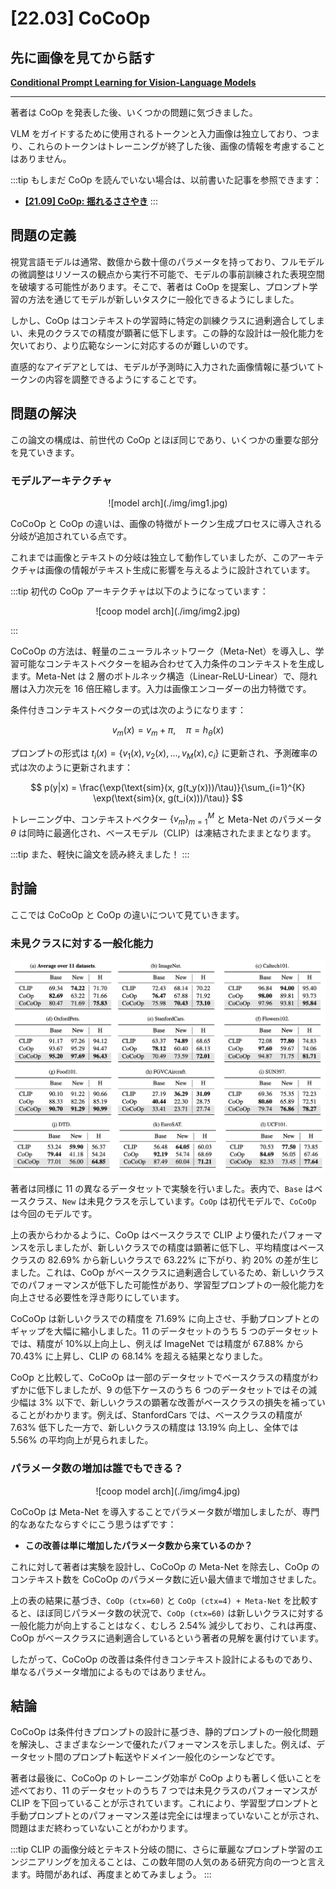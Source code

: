 # [22.03] CoCoOp

## 先に画像を見てから話す

[**Conditional Prompt Learning for Vision-Language Models**](https://arxiv.org/abs/2203.05557)

---

著者は CoOp を発表した後、いくつかの問題に気づきました。

VLM をガイドするために使用されるトークンと入力画像は独立しており、つまり、これらのトークンはトレーニングが終了した後、画像の情報を考慮することはありません。

:::tip
もしまだ CoOp を読んでいない場合は、以前書いた記事を参照できます：

- [**[21.09] CoOp: 揺れるささやき**](../2109-coop/index.md)
  :::

## 問題の定義

視覚言語モデルは通常、数億から数十億のパラメータを持っており、フルモデルの微調整はリソースの観点から実行不可能で、モデルの事前訓練された表現空間を破壊する可能性があります。そこで、著者は CoOp を提案し、プロンプト学習の方法を通じてモデルが新しいタスクに一般化できるようにしました。

しかし、CoOp はコンテキストの学習時に特定の訓練クラスに過剰適合してしまい、未見のクラスでの精度が顕著に低下します。この静的な設計は一般化能力を欠いており、より広範なシーンに対応するのが難しいのです。

直感的なアイデアとしては、モデルが予測時に入力された画像情報に基づいてトークンの内容を調整できるようにすることです。

## 問題の解決

この論文の構成は、前世代の CoOp とほぼ同じであり、いくつかの重要な部分を見ていきます。

### モデルアーキテクチャ

<div align="center">
<figure style={{"width": "80%"}}>
![model arch](./img/img1.jpg)
</figure>
</div>

CoCoOp と CoOp の違いは、画像の特徴がトークン生成プロセスに導入される分岐が追加されている点です。

これまでは画像とテキストの分岐は独立して動作していましたが、このアーキテクチャは画像の情報がテキスト生成に影響を与えるように設計されています。

:::tip
初代の CoOp アーキテクチャは以下のようになっています：

<div align="center">
<figure style={{"width": "80%"}}>
![coop model arch](./img/img2.jpg)
</figure>
</div>

:::

CoCoOp の方法は、軽量のニューラルネットワーク（Meta-Net）を導入し、学習可能なコンテキストベクターを組み合わせて入力条件のコンテキストを生成します。Meta-Net は 2 層のボトルネック構造（Linear-ReLU-Linear）で、隠れ層は入力次元を 16 倍圧縮します。入力は画像エンコーダーの出力特徴です。

条件付きコンテキストベクターの式は次のようになります：

$$
v_m(x) = v_m + \pi, \quad \pi = h_\theta(x)
$$

プロンプトの形式は $t_i(x) = \{v_1(x), v_2(x), ..., v_M(x), c_i\}$ に更新され、予測確率の式は次のように更新されます：

$$
p(y|x) = \frac{\exp(\text{sim}(x, g(t_y(x)))/\tau)}{\sum_{i=1}^{K} \exp(\text{sim}(x, g(t_i(x)))/\tau)}
$$

トレーニング中、コンテキストベクター $\{v_m\}_{m=1}^M$ と Meta-Net のパラメータ $\theta$ は同時に最適化され、ベースモデル（CLIP）は凍結されたままとなります。

:::tip
また、軽快に論文を読み終えました！
:::

## 討論

ここでは CoCoOp と CoOp の違いについて見ていきます。

### 未見クラスに対する一般化能力

![generalization](./img/img3.jpg)

著者は同様に 11 の異なるデータセットで実験を行いました。表内で、`Base` はベースクラス、`New` は未見クラスを示しています。`CoOp` は初代モデルで、`CoCoOp` は今回のモデルです。

上の表からわかるように、CoOp はベースクラスで CLIP より優れたパフォーマンスを示しましたが、新しいクラスでの精度は顕著に低下し、平均精度はベースクラスの 82.69% から新しいクラスで 63.22% に下がり、約 20% の差が生じました。これは、CoOp がベースクラスに過剰適合しているため、新しいクラスでのパフォーマンスが低下した可能性があり、学習型プロンプトの一般化能力を向上させる必要性を浮き彫りにしています。

CoCoOp は新しいクラスでの精度を 71.69% に向上させ、手動プロンプトとのギャップを大幅に縮小しました。11 のデータセットのうち 5 つのデータセットでは、精度が 10%以上向上し、例えば ImageNet では精度が 67.88% から 70.43% に上昇し、CLIP の 68.14% を超える結果となりました。

CoOp と比較して、CoCoOp は一部のデータセットでベースクラスの精度がわずかに低下しましたが、9 の低下ケースのうち 6 つのデータセットではその減少幅は 3% 以下で、新しいクラスの顕著な改善がベースクラスの損失を補っていることがわかります。例えば、StanfordCars では、ベースクラスの精度が 7.63% 低下した一方で、新しいクラスの精度は 13.19% 向上し、全体では 5.56% の平均向上が見られました。

### パラメータ数の増加は誰でもできる？

<div align="center">
<figure style={{"width": "70%"}}>
![coop model arch](./img/img4.jpg)
</figure>
</div>

CoCoOp は Meta-Net を導入することでパラメータ数が増加しましたが、専門的なあなたならすぐにこう思うはずです：

- **この改善は単に増加したパラメータ数から来ているのか？**

これに対して著者は実験を設計し、CoCoOp の Meta-Net を除去し、CoOp のコンテキスト数を CoCoOp のパラメータ数に近い最大値まで増加させました。

上の表の結果に基づき、`CoOp (ctx=60)` と `CoOp (ctx=4) + Meta-Net` を比較すると、ほぼ同じパラメータ数の状況で、`CoOp (ctx=60)` は新しいクラスに対する一般化能力が向上することはなく、むしろ 2.54% 減少しており、これは再度、CoOp がベースクラスに過剰適合しているという著者の見解を裏付けています。

したがって、CoCoOp の改善は条件付きコンテキスト設計によるものであり、単なるパラメータ増加によるものではありません。

## 結論

CoCoOp は条件付きプロンプトの設計に基づき、静的プロンプトの一般化問題を解決し、さまざまなシーンで優れたパフォーマンスを示しました。例えば、データセット間のプロンプト転送やドメイン一般化のシーンなどです。

著者は最後に、CoCoOp のトレーニング効率が CoOp よりも著しく低いことを述べており、11 のデータセットのうち 7 つでは未見クラスのパフォーマンスが CLIP を下回っていることが示されています。これにより、学習型プロンプトと手動プロンプトとのパフォーマンス差は完全には埋まっていないことが示され、問題はまだ終わっていないことがわかります。

:::tip
CLIP の画像分岐とテキスト分岐の間に、さらに華麗なプロンプト学習のエンジニアリングを加えることは、この数年間の人気のある研究方向の一つと言えます。時間があれば、再度まとめてみましょう。
:::
